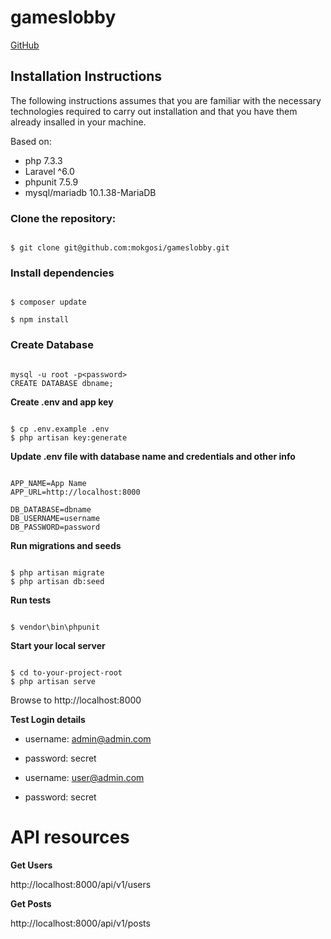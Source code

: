 # gameslobby

[GitHub](http://github.com)

## Installation Instructions

The following instructions assumes that you are familiar with the necessary technologies required to carry out installation and that you have them already insalled in your machine.

Based on: 
* php 7.3.3
* Laravel ^6.0
* phpunit 7.5.9
* mysql/mariadb 10.1.38-MariaDB


### Clone the repository:
```

$ git clone git@github.com:mokgosi/gameslobby.git

```

### Install dependencies
```

$ composer update

$ npm install

```

### Create Database

```

mysql -u root -p<password>
CREATE DATABASE dbname;

```

**Create .env and app key**

```

$ cp .env.example .env
$ php artisan key:generate

``` 

**Update .env file with database name and credentials and other info**

```

APP_NAME=App Name
APP_URL=http://localhost:8000

DB_DATABASE=dbname
DB_USERNAME=username
DB_PASSWORD=password

```

**Run migrations and seeds**

```

$ php artisan migrate
$ php artisan db:seed

```

**Run tests**
```

$ vendor\bin\phpunit

```

**Start your local server**
```

$ cd to-your-project-root
$ php artisan serve

```

Browse to http://localhost:8000


**Test Login details**

* username: admin@admin.com
* password: secret

* username: user@admin.com
* password: secret


# API resources

**Get Users**

http://localhost:8000/api/v1/users


**Get Posts**

http://localhost:8000/api/v1/posts

